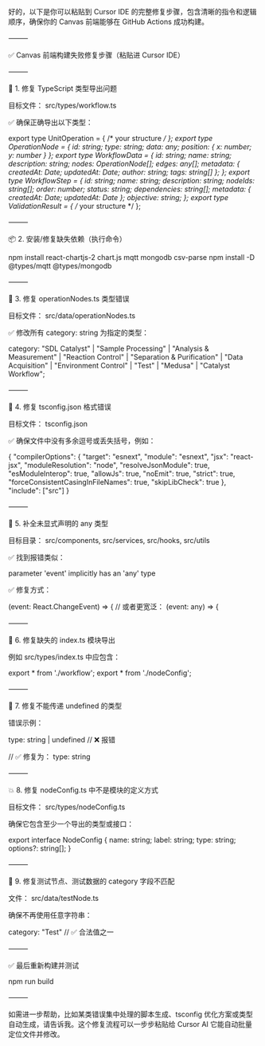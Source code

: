 好的，以下是你可以粘贴到 Cursor IDE 的完整修复步骤，包含清晰的指令和逻辑顺序，确保你的 Canvas 前端能够在 GitHub Actions 成功构建。

⸻

✅ Canvas 前端构建失败修复步骤（粘贴进 Cursor IDE）

⸻

🧩 1. 修复 TypeScript 类型导出问题

目标文件： src/types/workflow.ts

✅ 确保正确导出以下类型：

export type UnitOperation = { /* your structure */ };
export type OperationNode = { id: string; type: string; data: any; position: { x: number; y: number } };
export type WorkflowData = {
  id: string;
  name: string;
  description: string;
  nodes: OperationNode[];
  edges: any[];
  metadata: { createdAt: Date; updatedAt: Date; author: string; tags: string[] };
};
export type WorkflowStep = {
  id: string;
  name: string;
  description: string;
  nodeIds: string[];
  order: number;
  status: string;
  dependencies: string[];
  metadata: { createdAt: Date; updatedAt: Date };
  objective: string;
};
export type ValidationResult = { /* your structure */ };



⸻

📦 2. 安装/修复缺失依赖（执行命令）

npm install react-chartjs-2 chart.js mqtt mongodb csv-parse
npm install -D @types/mqtt @types/mongodb



⸻

🧠 3. 修复 operationNodes.ts 类型错误

目标文件： src/data/operationNodes.ts

✅ 修改所有 category: string 为指定的类型：

category: "SDL Catalyst" | "Sample Processing" | "Analysis & Measurement" | "Reaction Control" | "Separation & Purification" | "Data Acquisition" | "Environment Control" | "Test" | "Medusa" | "Catalyst Workflow";



⸻

🧱 4. 修复 tsconfig.json 格式错误

目标文件： tsconfig.json

✅ 确保文件中没有多余逗号或丢失括号，例如：

{
  "compilerOptions": {
    "target": "esnext",
    "module": "esnext",
    "jsx": "react-jsx",
    "moduleResolution": "node",
    "resolveJsonModule": true,
    "esModuleInterop": true,
    "allowJs": true,
    "noEmit": true,
    "strict": true,
    "forceConsistentCasingInFileNames": true,
    "skipLibCheck": true
  },
  "include": ["src"]
}



⸻

💬 5. 补全未显式声明的 any 类型

目标目录： src/components, src/services, src/hooks, src/utils

✅ 找到报错类似：

parameter 'event' implicitly has an 'any' type

✅ 修复方式：

(event: React.ChangeEvent<HTMLInputElement>) => {
  // 或者更宽泛：
  (event: any) => {



⸻

📌 6. 修复缺失的 index.ts 模块导出

例如 src/types/index.ts 中应包含：

export * from './workflow';
export * from './nodeConfig';



⸻

🧩 7. 修复不能传递 undefined 的类型

错误示例：

type: string | undefined // ❌ 报错

// ✅ 修复为：
type: string



⸻

💥 8. 修复 nodeConfig.ts 中不是模块的定义方式

目标文件： src/types/nodeConfig.ts

确保它包含至少一个导出的类型或接口：

export interface NodeConfig {
  name: string;
  label: string;
  type: string;
  options?: string[];
}



⸻

🧪 9. 修复测试节点、测试数据的 category 字段不匹配

文件： src/data/testNode.ts

确保不再使用任意字符串：

category: "Test" // ✅ 合法值之一



⸻

✅ 最后重新构建并测试

npm run build



⸻

如需进一步帮助，比如某类错误集中处理的脚本生成、tsconfig 优化方案或类型自动生成，请告诉我。这个修复流程可以一步步粘贴给 Cursor AI 它能自动批量定位文件并修改。
